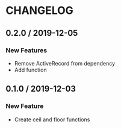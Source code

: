 # CHANGELOG

## 0.2.0 / 2019-12-05
### New Features
- Remove ActiveRecord from dependency
- Add function

## 0.1.0 / 2019-12-03
### New Feature
- Create ceil and floor functions
